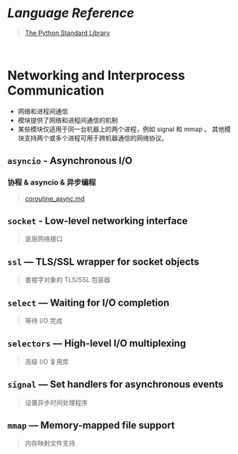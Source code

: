 # *Language Reference*

> [The Python Standard Library](https://docs.python.org/3/library/index.html)

<br>

# Networking and Interprocess Communication
- 网络和进程间通信
- 模块提供了网络和进程间通信的机制
- 某些模块仅适用于同一台机器上的两个进程，例如 signal 和 mmap 。 其他模块支持两个或多个进程可用于跨机器通信的网络协议。

## `asyncio` - Asynchronous I/O

### 协程 & asyncio & 异步编程

> [coroutine_async.md](./networking_interprocess_comm/coroutine_async.md)


## `socket` - Low-level networking interface
> 底层网络接口
> 


## `ssl` — TLS/SSL wrapper for socket objects
> 套接字对象的 TLS/SSL 包装器
> 


## `select` — Waiting for I/O completion
> 等待 I/O 完成
> 


## `selectors` — High-level I/O multiplexing
> 高级 I/O 复用库
> 


## `signal` — Set handlers for asynchronous events
> 设置异步时间处理程序
> 


## `mmap` — Memory-mapped file support
> 内存映射文件支持
> 
